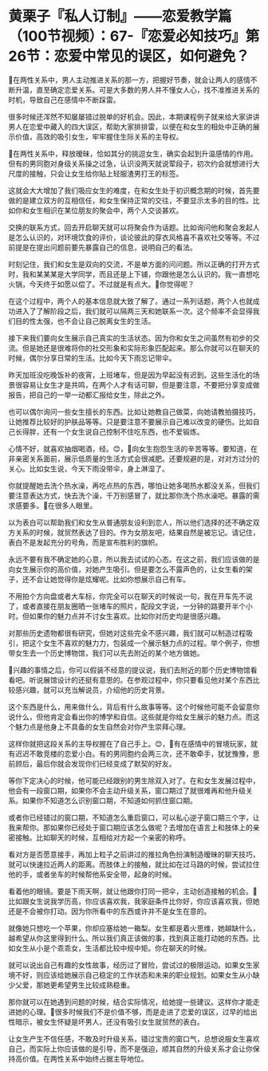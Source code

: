 # 黄栗子『私人订制』——恋爱教学篇（100节视频）：67-『恋爱必知技巧』第26节：恋爱中常见的误区，如何避免？

🎼在两性关系中，男人主动推进关系的那一方，把握好节奏，就会让两人的感情不断升温，直至确定恋爱关系。可是大多数的男人并不懂女人心，找不准推进关系的时机，导致自己在感情中不断踩雷。

很多时候还浑然不知屡屡错过脱单的好机会。因此，本期课程例子就来给大家讲讲男人在恋爱中藏入的四大误区，帮助大家排排雷，以便在和女生的相处中正确的展示价值，高效的吸引女生，牢牢握住生际关系的主导权。

🎼在两性关系中，释放暧昧，恰如其分的挑逗女生，确实会起到升温感情的作用。但有的男同胞对身级关系操之过急，认识没两天就说荤段子，初次约会就想进行大尺度的接触，只会让女生给你贴上轻服渣男打王的标签。

这就会大大增加了我们吸应女生的难度，在和女生处于初识概念期的时候，首先要做的是建立双方的互相信任，和女生保持正常的交往，不要显示太多的目的性。比如你和女生相识在某位朋友的聚会中，两个人交谈甚欢。

交换的联系方式，回去开启聊天就可以将聚会作为话题。比如询问他和聚会发起人是怎么认识的，对环境饮食的评价，谈论彼此的穿衣风格喜不喜欢社交等等。不过前提是在提出问题前要先暴露自己的信息，说明自己的看法。

时刻记住，我们和女生是双向的交流，不是单方面的问问题。所以正确的打开方式时，我和某某某是大学同学，而且还是上下铺，你跟他是怎么认识的。我一直想吃火锅，今天终于如愿以偿了。不过就是有点大。🎼你觉得呢？

在这个过程中，两个人的基本信息就大致了解了。通过一系列话题，两个人也就成功进入了了解阶段之后，我们就可以隔两三天和她联系一次。这个频率不会显得我们目的性太强，也不会让自己脱离女生的生活。

接下来我们要向女生展示自己真实的生活状态。因为你和女生之间虽然有初步的交流。但是她还是很难将你的社交形象和实际形象匹配起来。那么你就可以在聊天的时候，偶尔分享日常的生活。比如今天下雨忘记带伞。

昨天加班没吃晚饭补的夜宵，上班堵车，但是因为早起没有迟到。这些生活化的场景很容易让女生才是共鸣，在两个人才有话可聊，但是要注意，不要把分享变成做报告，把自己的一举一动都汇报给女生，除此之外。

也可以偶尔询问一些女生擅长的东西。比如让她教自己做菜，向她请教拍摄技巧，让她推荐比较好的护肤品等等。只是要注意不要展示自己难以改变的硬伤。比如自己长得胖，还有一个女生说自己控制不住吃东西，也不爱锻炼。

心情不好，就喜欢抽烟喝酒，经。😊，🎼向女生抱怨生活的辛苦等等。要知道，在非亲密关系面前，展示低质量的生活方式会很减肥。还要规避的是，对对方过分的关心。比如女生说，今天下雨没带伞，身上淋湿了。

你就提醒她去洗个热水澡，再吃点热的东西，哪怕让她多喝热水都没关系，但我们要注意表达方式，快去洗个澡，千万别感冒了，就比那你洗个热水澡吧。暴露的需求感要多。🎼在很多人眼里。

以为表白可以帮助我们和女生从普通朋友设利到恋人，所以他们选择的还不确定双方关系的时候，就贸然表达了目的。作为女朋友吧，结果自然是被忘记。请记住，表白不是发起充分的号角，而是宣布胜利的旗帜。

永远不要有我不确定她的心意，所以我去试试的心态。在这之前，我们应该做的是向女生展示你的高价值，对她产生吸引。但是要怎么不露声色的，让女生看的架子，还不会让她觉得你是炫耀呢。比如你想展示自己有车。

不用拍个方向盘或者大车标，你完全可以在聊天的时候说一句，我在开车先不说了，或者直接在朋友圈晒一张堵车的照片，配段文字说，一分钟的路要开半个小时。但如果你的魅力点并不讨女生喜欢。比如你对历史均是很感兴趣。

对那些历史遗物都很有研究，但她对这些完全不感兴趣，我们就可以制造过程吸引，把这个女生不喜欢的魅力力，包装成一个展示魅力点的过程。举个例子，你想带女生去一个历史博物馆，我们可以先去附近的某个地方做她。

🎼兴趣的事情之后，你可以假装不经意的提议说，我们去附近的那个历史博物馆看看吧。听说展馆设计的还挺有意思的。在参观过程中，你只要看见他对某个东西比较感兴趣，就可以充当解说员，介绍他的历史背景。

这个东西是什么，用来做什么，背后有什么故事等等。这个时候他可能不会留意你说什么，但他肯定会看出你的博学和自信。这些就是你给女生展示的魅力点。而这个魅力点是他身上不具备的女生自然会对你产生崇拜心理。

这样你就把这段关系的主导权握在了自己手上。😊，🎼有在感情中的冒境玩家，就有迟迟不敢竞楼的恋爱小白。有的男同胞约会两三次，还不敢牵手，犹犹豫豫，思前顾后，最后你就会发现你们已经变成了默契的好友。

等你下定决心的时候，他可能已经跟别的男生除双入对了。在和女生发展过程中，他会有一段窗口期，如果你不会主动升级关系，窗口期过了就很难再和他升级关系。如果你不知道怎么识别窗口期，不知道如何抓住窗口期。

或者你已经错过的窗口期，不知道怎么重启窗口，可以私心逆子窗口期三个字，让我来帮你。那如果你已经处于窗口期应该怎么做呢？去增加在语言上和肢体上的亲密接触。比如聊天的时候，互相给对方起一个亲密的称呼。

看对方是否愿意接手，再加上粒子之前讲过的推拉角色扮演制造暧昧的聊天技巧，就可以快速拉近两人的距离。而肢体上的接触，就比如在过马路的时候，尝试拉住他的手，或者坐车的时候帮他系安全带，起身的时候。

看着他的眼镜。要是下雨天啊，就让他跟你打同一把伞，主动创造接触的机会。🎼比如跟女生说我学历高，你应该喜欢我，我家庭条件比你好，你应该喜欢我，但她还是不会被你打动。因为你所看中的东西或许并不是女生在意的。

就像她只想吃一个苹果，你却应塞给她一箱梨。女生都是着火思维，她越缺什么，越希望从你这里得到什么。所以我们真正该做的事，找到真正能打动她的东西。比如女生从小是个乖乖女，生活都比较中规中矩。你在聊天的时候。

就可以说出自己有趣的女性故事，经历过了冒险，尝试过的极限运动。如果女生家境不好，则应该给她展示自己稳定的工作状态和未来的职业规划。如果女生从小缺少父爱，那她更希望男生比较成熟稳重。

那你就可以在她遇到问题的时候，结合实际情况，给她提一些建议。这样你才能走进她的心理。🎼很多时候我们不是价值不够，而是走进了恋爱的误区，过早的给出性暗示，被女生怀疑是坏男人，还没有吸引女生就贸然的表白。

让女生产生不信任感，不敢及时升级关系，错过宝贵的窗口气，总想说服女生喜欢自己，而实际上你应该做的是引导，而不是强迫，顺其自然的升级关系才会让你保持高价值。在两性关系中始终占据主导地位。

